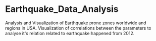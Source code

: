 # Earthquake_Data_Analysis
Analysis and Visualization of Earthquake prone zones worldwide and regions in USA. Visualization of correlations between the parameters to analyse it's relation related to earthquake happened from 2012. 
